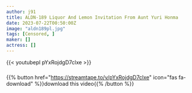 ```yaml
---
author: j91
title: ALDN-189 Liquor And Lemon Invitation From Aunt Yuri Honma
date: 2023-07-22T00:50:00Z
image: "aldn189pl.jpg"
tags: [Censored, ]
maker: []
actress: []
---
```



{{< youtubepl pYxRojdgD7clxe >}}
###

{{% button href="https://streamtape.to/v/pYxRojdgD7clxe" icon="fas fa-download" %}}download this video{{% /button %}}
